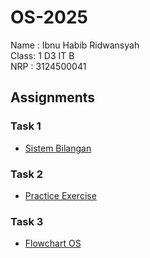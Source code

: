 # OS-2025
Name : Ibnu Habib Ridwansyah <br>
Class: 1 D3 IT B <br>
NRP  : 3124500041 <br>


## Assignments
### Task 1
- [Sistem Bilangan](https://github.com/ibnuhabibr/SisOp-2025/blob/main/3124500041_Ibnu%20Habib%20Ridwansyah_SisOp-2025_Week%201.md)
### Task 2
- [Practice Exercise](https://github.com/ibnuhabibr/SisOp-2025/blob/main/3124500041_Ibnu%20Habib%20Ridwansyah_SisOp-2025_Week%202.md)
### Task 3
- [Flowchart OS](https://github.com/ibnuhabibr/SisOp-2025/blob/main/Flowchart%20OS.md)
